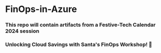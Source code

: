 # FinOps-in-Azure

### This repo will contain artifacts from a Festive-Tech Calendar 2024 session
### Unlocking Cloud Savings with Santa's FinOps Workshop! 🎅
